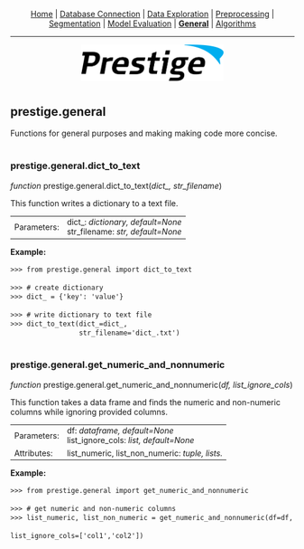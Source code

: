 <p align="center">
	<a href="../README.md">Home</a> | <a href="db_connection.md">Database Connection</a> | <a href="data_exploration.md">Data Exploration</a> | <a href="preprocessing.md">Preprocessing</a> | <a href="segmentation.md">Segmentation</a> | <a href="model_eval.md">Model Evaluation</a> | <b><a href="general.md">General</a></b> | <a href="algorithms.md">Algorithms</a>
</p>

---

<p align="center"><img src="../img/prestige_logo.png" alt="Prestige logo" width=50% height=50% /></p>

#

<a name="general"></a><h2>prestige.general</h2>

<p>Functions for general purposes and making making code more concise.</p>

#

<h3>prestige.general.dict_to_text</h3>

<p><i>function</i> prestige.general.dict_to_text(<i>dict_, str_filename</i>)</p>

<p>This function writes a dictionary to a text file.</p>

<table>
	<tr>
		<td>Parameters:</td>
		<td>dict_: <i>dictionary, default=None</i><BR>
			str_filename: <i>str, default=None</i>
	</tr>
</table>


<p><b>Example:</b></p>

```
>>> from prestige.general import dict_to_text

>>> # create dictionary
>>> dict_ = {'key': 'value'}

>>> # write dictionary to text file
>>> dict_to_text(dict_=dict_, 
                 str_filename='dict_.txt')
```

#

<h3>prestige.general.get_numeric_and_nonnumeric</h3>

<p><i>function</i> prestige.general.get_numeric_and_nonnumeric(<i>df, list_ignore_cols</i>)</p>

<p>This function takes a data frame and finds the numeric and non-numeric columns while ignoring provided columns.</p>

<table>
	<tr>
		<td>Parameters:</td>
		<td>df: <i>dataframe, default=None</i><BR>
			list_ignore_cols: <i>list, default=None</i>
	</tr>
	<tr>
		<td>Attributes:</td>
		<td>list_numeric, list_non_numeric: <i>tuple, lists.</i>
</table>


<p><b>Example:</b></p>

```
>>> from prestige.general import get_numeric_and_nonnumeric

>>> # get numeric and non-numeric columns
>>> list_numeric, list_non_numeric = get_numeric_and_nonnumeric(df=df,
	                                                        list_ignore_cols=['col1','col2'])
```

